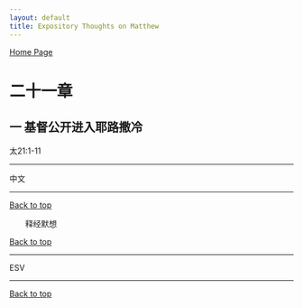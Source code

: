 ```yaml
---
layout: default
title: Expository Thoughts on Matthew
---
```

[ Home Page ]({{site.baseurl}}/index) <br>

<a name="0"></a>
# 二十一章 

## 一 基督公开进入耶路撒冷

太21:1-11

***

中文<br>

***

[Back to top](#0)

&emsp;&emsp;释经默想

[Back to top](#0)

***

ESV

***

[Back to top](#0)
